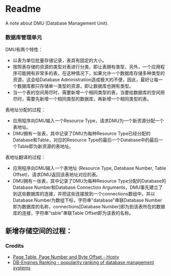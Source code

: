 # Readme
A note about DMU (Database Management Unit).

### 数据库管理单元

DMU有两个特性：
- 以表为单位批量存储记录，表具有固定的大小。
- 按照表存储的资源的类型对表进行分类，即让表拥有类型，另外，一个应用程序可能拥有非常多的表，在这种情况下，如果允许一个数据库存储多种类型的资源，这会给Database Administration造成极大的不便，因此，最好让每一个数据库都只存储单一类型的资源，即让数据库也拥有类型。
- 当一个表的空间用尽时，需要新增一个相同类型的表，当要给数据库的空间用尽时，需要先新增一个相同类型的数据库，再新增一个相同类型的表。

表地址分配的过程：
- 应用程序向DMU输入一个Resource Type，请求DMU为一个新资源分配一个表地址。
- DMU拥有一张表，其中记录了DMU为每种Resource Type已经分配的Database和Table，对应的Resource Type的最后一个Database中的最后一个Table即为新资源的表地址。

表地址翻译的过程：
- 应用程序向DMU输入一个表地址 (Resource Type, Database Number, Table Offset)，请求DMU返回该表地址对应的表。
- DMU拥有一张表，其中记录了DMU为每种Resource Type分配的Database的Database Number和Database Connection Arguments，DMU事先建立了到这些数据库的连接，并把这些连接放到一个connections数组中，并以Database Number为数组下标，字符串"database"串联Database Number即为数据库的名称，connections\[Database Number\]即为到该表所在的数据库的连接，字符串"table"串联Table Offset即为该表的名称。

新增存储空间的过程：
- 

### Credits
- [Page Table, Page Number and Byte Offset - Hcpty](https://github.com/hcpty/page-table-page-number-and-byte-offset)
- [DB-Engines Ranking - popularity ranking of database management systems](https://db-engines.com/en/ranking)
